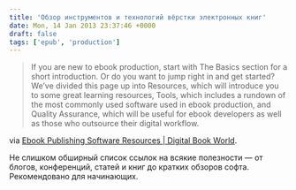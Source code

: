 ```yaml
---
title: 'Обзор инструментов и технологий вёрстки электронных книг'
date: Mon, 14 Jan 2013 23:37:46 +0000
draft: false
tags: ['epub', 'production']
---
```


> If you are new to ebook production, start with The Basics section for a short introduction. Or do you want to jump right in and get started? We’ve divided this page up into Resources, which will introduce you to some great learning resources, Tools, which includes a rundown of the most commonly used software used in ebook production, and Quality Assurance, which will be useful for ebook developers as well as those who outsource their digital workflow.

via [Ebook Publishing Software Resources | Digital Book World](http://www.digitalbookworld.com/resources-going-from-indesign-to-ebook/). 

Не слишком обширный список ссылок на всякие полезности — от блогов, конференций, статей и книг до кратких обзоров софта. Рекомендовано для начинающих.